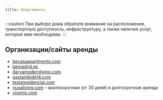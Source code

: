 ```yaml
---
title: Апартаменты
---
```


:::caution
При выборе дома обратите внимание на расположение, транспортную доступность, инфраструктуру, а также наличие услуг, которые вам необходимы.
:::

## Организации/сайты аренды

- [becasaapartments.com](https://www.becasaapartments.com/en/home)
- [bemadrid.es](https://bemadrid.es)
- [daryamodernliving.com](http://www.daryamodernliving.com)
- [gaztambide14.com](https://gaztambide14.com)
- [testaresidencial.com](https://www.testaresidencial.com)
- [nuvaliving.com](https://nuvaliving.com/en/) – краткосрочная (от 30 дней) и долгосрочная аренда
- [vivenio.com](https://www.vivenio.com/buildings/)
